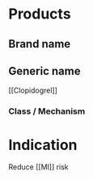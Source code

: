 # Products

## Brand name


## Generic name
[[Clopidogrel]]

### Class / Mechanism


# Indication
Reduce [[MI]] risk
